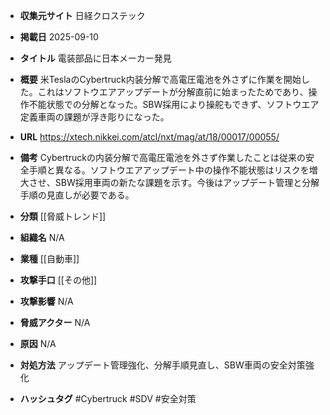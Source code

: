 - **収集元サイト**
日経クロステック

- **掲載日**
2025-09-10

- **タイトル**
電装部品に日本メーカー発見

- **概要**
米TeslaのCybertruck内装分解で高電圧電池を外さずに作業を開始した。これはソフトウエアアップデートが分解直前に始まったためであり、操作不能状態での分解となった。SBW採用により操舵もできず、ソフトウエア定義車両の課題が浮き彫りになった。

- **URL**
https://xtech.nikkei.com/atcl/nxt/mag/at/18/00017/00055/

- **備考**
Cybertruckの内装分解で高電圧電池を外さず作業したことは従来の安全手順と異なる。ソフトウエアアップデート中の操作不能状態はリスクを増大させ、SBW採用車両の新たな課題を示す。今後はアップデート管理と分解手順の見直しが必要である。

- **分類**
[[脅威トレンド]]

- **組織名**
N/A

- **業種**
[[自動車]]

- **攻撃手口**
[[その他]]

- **攻撃影響**
N/A

- **脅威アクター**
N/A

- **原因**
N/A

- **対処方法**
アップデート管理強化、分解手順見直し、SBW車両の安全対策強化

- **ハッシュタグ**
#Cybertruck #SDV #安全対策
